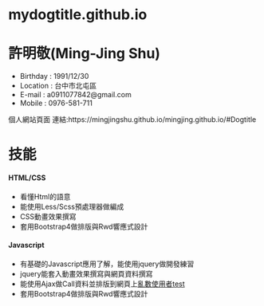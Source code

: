 # mydogtitle.github.io
 <h1>許明敬(Ming-Jing Shu)</h1>
 <ul>
  <li>Birthday : 1991/12/30</li>
  <li>Location : 台中市北屯區</li>
  <li>E-mail : a0911077842@gmail.com</li>
  <li>Mobile : 0976-581-711</li>
 </ul>
 個人網站頁面
 連結:https://mingjingshu.github.io/mingjing.github.io/#Dogtitle
 </br>
 <h1>技能</h1>
 <h4>HTML/CSS</h4>
 <ul>
  <li>看懂Html的語意</li>
  <li>能使用Less/Scss預處理器做編成</li>
  <li>CSS動畫效果撰寫</li>
  <li>套用Bootstrap4做排版與Rwd響應式設計</li>
 </ul>
 
 <h4>Javascript</h4>
  <ul>
  <li>有基礎的Javascript應用了解，能使用jquery做開發練習</li>
  <li>jquery能套入動畫效果撰寫與網頁資料撰寫</li>
  <li>能使用Ajax做Call資料並排版到網頁上<a href="https://codepen.io/TTisDog/pen/ExYvbOm" target="_blank" title="亂數使用者">亂數使用者test</a></li>
  <li>套用Bootstrap4做排版與Rwd響應式設計</li>
 </ul>
 
 
 
